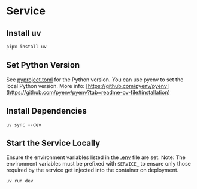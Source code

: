 # Service

## Install uv

```shell
pipx install uv
```

## Set Python Version
See [pyproject.toml](pyproject.toml) for the Python version. You can use pyenv to set the local Python version. More info: [https://github.com/pyenv/pyenv](https://github.com/pyenv/pyenv?tab=readme-ov-file#installation)

## Install Dependencies

```shell
uv sync --dev
```

## Start the Service Locally

Ensure the environment variables listed in the [.env](.env) file are set.
Note: The environment variables must be prefixed with `SERVICE_` to ensure only those required by the service get injected into the container on deployment.

```shell
uv run dev
```
